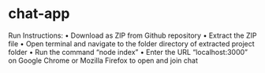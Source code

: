 # chat-app

Run Instructions:
• Download as ZIP from Github repository
• Extract the ZIP file
• Open terminal and navigate to the folder directory of extracted project folder
• Run the command “node index”
• Enter the URL “localhost:3000” on Google Chrome or Mozilla Firefox to open and join chat
